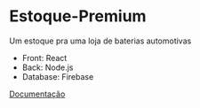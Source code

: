 # Estoque-Premium
Um estoque pra uma loja de baterias automotivas

- Front: React 
- Back: Node.js
- Database: Firebase

[Documentação](https://important-lifeboat-0ef.notion.site/1b3f5df10e7e80f19862da81be047646?v=1b3f5df10e7e808e9074000ced005219&pvs=4)
